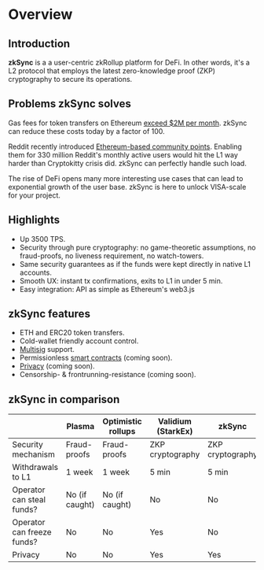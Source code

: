 # Overview

## Introduction

**zkSync** is a a user-centric zkRollup platform for DeFi. In other words, it's a L2 protocol that employs the latest zero-knowledge proof (ZKP) cryptography to secure its operations.

## Problems zkSync solves

Gas fees for token transfers on Ethereum [exceed $2M per month](https://ethgasstation.info/). zkSync can reduce these costs today by a factor of 100.

Reddit recently introduced [Ethereum-based community points](https://www.coindesk.com/reddit-rolls-out-community-points-on-ethereum-to-incentivize-positive-behavior). Enabling them for 330 million Reddit's monthly active users would hit the L1 way harder than Cryptokitty crisis did. zkSync can perfectly handle such load.

The rise of DeFi opens many more interesting use cases that can lead to exponential growth of the user base. zkSync is here to unlock VISA-scale for your project.

## Highlights

- Up 3500 TPS.
- Security through pure cryptography: no game-theoretic assumptions, no fraud-proofs, no liveness requirement, no watch-towers.
- Same security guarantees as if the funds were kept directly in native L1 accounts.
- Smooth UX: instant tx confirmations, exits to L1 in under 5 min.
- Easy integration: API as simple as Ethereum's web3.js

## zkSync features

- ETH and ERC20 token transfers.
- Cold-wallet friendly account control.
- [Multisig](https://tlu.tarilabs.com/cryptography/musig-schnorr-sig-scheme/The_MuSig_Schnorr_Signature_Scheme.html) support.
- Permissionless [smart contracts](/faq/sc) (coming soon).
- [Privacy](/faq/privacy) (coming soon).
- Censorship- & frontrunning-resistance (coming soon).

## zkSync in comparison

|                            	| Plasma                  	| Optimistic rollups     	| Validium (StarkEx) 	| zkSync            	|
|----------------------------	|------------------------	|-----------------------    |--------------------	|-------------------	|
| Security mechanism          	| Fraud-proofs            	| Fraud-proofs           	| ZKP cryptography   	| ZKP cryptography  	|
| Withdrawals to L1            	| 1 week                  	| 1 week                 	| 5 min               	| 5 min             	|
| Operator can steal funds?     | No (if caught)          	| No (if caught)          	| No                  	| No                	|
| Operator can freeze funds?	| No                    	| No                     	| Yes                 	| No                	|
| Privacy                      	| No                    	| No                     	| Yes                 	| Yes                	|
